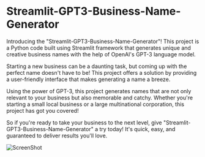 # Streamlit-GPT3-Business-Name-Generator

Introducing the "Streamlit-GPT3-Business-Name-Generator"! This project is a Python code built using Streamlit framework that generates unique and creative business names with the help of OpenAI's GPT-3 language model.

Starting a new business can be a daunting task, but coming up with the perfect name doesn't have to be! This project offers a solution by providing a user-friendly interface that makes generating a name a breeze.

Using the power of GPT-3, this project generates names that are not only relevant to your business but also memorable and catchy. Whether you're starting a small local business or a large multinational corporation, this project has got you covered!

So if you're ready to take your business to the next level, give "Streamlit-GPT3-Business-Name-Generator" a try today! It's quick, easy, and guaranteed to deliver results you'll love.

![ScreenShot](https://{url}](https://github.com/ksheerasagar17/Streamlit-GPT3-Business-Name-Generator/blob/main/screenshot.png))
